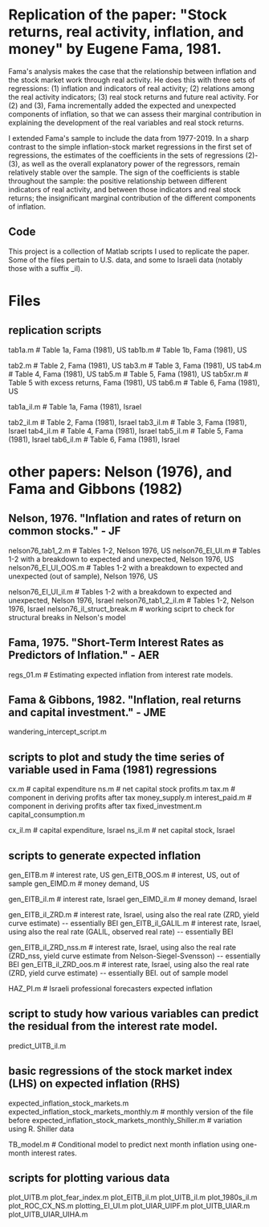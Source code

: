 # Replication of the paper: "Stock returns, real activity, inflation, and money" by Eugene Fama, 1981.
Fama's analysis makes the case that the relationship between inflation and the stock market work through real activity. He does this with three sets of regressions: (1) inflation and indicators of real activity; (2) relations among the real activity indicators; (3) real stock returns and future real activity. For (2) and (3), Fama incrementally added the expected and unexpected components of inflation, so that we can assess their marginal contribution in explaining the development of the real variables and real stock returns.

I extended Fama's sample to include the data from 1977-2019. In a sharp contrast to the simple inflation-stock market regressions in the first set of regressions, the estimates of the coefficients in the sets of regressions (2)-(3), as well as the overall explanatory power of the regressors, remain relatively stable over the sample. The sign of the coefficients is stable throughout the sample: the positive relationship between different indicators of real activity, and between those indicators and real stock returns; the insignificant marginal contribution of the different components of inflation. 

## Code
This project is a collection of Matlab scripts I used to replicate the paper. Some of the files pertain to U.S. data, and some to Israeli data (notably those with a suffix _il).

# Files
## replication scripts
tab1a.m  # Table 1a, Fama (1981), US
tab1b.m  # Table 1b, Fama (1981), US

tab2.m  # Table 2, Fama (1981), US
tab3.m  # Table 3, Fama (1981), US
tab4.m  # Table 4, Fama (1981), US
tab5.m  # Table 5, Fama (1981), US
tab5xr.m  # Table 5 with excess returns, Fama (1981), US
tab6.m  # Table 6, Fama (1981), US

tab1a_il.m  # Table 1a, Fama (1981), Israel

tab2_il.m  # Table 2, Fama (1981), Israel
tab3_il.m  # Table 3, Fama (1981), Israel
tab4_il.m  # Table 4, Fama (1981), Israel
tab5_il.m  # Table 5, Fama (1981), Israel
tab6_il.m  # Table 6, Fama (1981), Israel



# other papers: Nelson (1976), and Fama and Gibbons (1982)

## Nelson, 1976. "Inflation and rates of return on common stocks." - JF
nelson76_tab1_2.m  # Tables 1-2, Nelson 1976, US
nelson76_EI_UI.m  # Tables 1-2 with a breakdown to expected and unexpected, Nelson 1976, US
nelson76_EI_UI_OOS.m  # Tables 1-2 with a breakdown to expected and unexpected (out of sample), Nelson 1976, US

nelson76_EI_UI_il.m  # Tables 1-2 with a breakdown to expected and unexpected, Nelson 1976, Israel
nelson76_tab1_2_il.m  # Tables 1-2, Nelson 1976, Israel
nelson76_il_struct_break.m  # working sciprt to check for structural breaks in Nelson's model


## Fama, 1975. "Short-Term Interest Rates as Predictors of Inflation." - AER
regs_01.m # Estimating expected inflation from interest rate models.


## Fama & Gibbons, 1982. "Inflation, real returns and capital investment." - JME
wandering_intercept_script.m


## scripts to plot and study the time series of variable used in Fama (1981) regressions
cx.m # capital expenditure
ns.m # net capital stock
profits.m
tax.m # component in deriving profits after tax
money_supply.m
interest_paid.m # component in deriving profits after tax
fixed_investment.m
capital_consumption.m

cx_il.m # capital expenditure, Israel
ns_il.m # net capital stock, Israel


## scripts to generate expected inflation
gen_EITB.m # interest rate, US
gen_EITB_OOS.m # interest, US, out of sample
gen_EIMD.m # money demand, US

gen_EITB_il.m # interest rate, Israel
gen_EIMD_il.m # money demand, Israel


gen_EITB_il_ZRD.m # interest rate, Israel, using also the real rate (ZRD, yield curve estimate) -- essentially BEI
gen_EITB_il_GALIL.m # interest rate, Israel, using also the real rate (GALIL, observed real rate) -- essentially BEI

gen_EITB_il_ZRD_nss.m # interest rate, Israel, using also the real rate (ZRD_nss, yield curve estimate from Nelson-Siegel-Svensson) -- essentially BEI
gen_EITB_il_ZRD_oos.m # interest rate, Israel, using also the real rate (ZRD, yield curve estimate) -- essentially BEI. out of sample model

HAZ_PI.m # Israeli professional forecasters expected inflation

## script to study how various variables can predict the residual from the interest rate model.
predict_UITB_il.m



## basic regressions of the stock market index (LHS) on expected inflation (RHS)
expected_inflation_stock_markets.m
expected_inflation_stock_markets_monthly.m  # monthly version of the file before
expected_inflation_stock_markets_monthly_Shiller.m  # variation using R. Shiller data

TB_model.m # Conditional model to predict next month inflation using one-month interest rates. 



## scripts for plotting various data
plot_UITB.m
plot_fear_index.m
plot_EITB_il.m
plot_UITB_il.m
plot_1980s_il.m
plot_ROC_CX_NS.m
plotting_EI_UI.m
plot_UIAR_UIPF.m
plot_UITB_UIAR.m
plot_UITB_UIAR_UIHA.m








